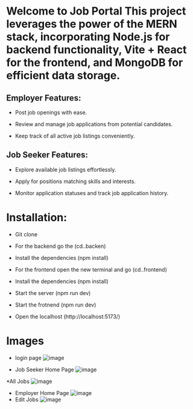 # Welcome to Job Portal This project leverages the power of the MERN stack, incorporating Node.js for backend functionality,  Vite + React for the frontend, and MongoDB for efficient data storage.

## Employer Features:

* Post job openings with ease.

* Review and manage job applications from potential candidates.

* Keep track of all active job listings conveniently.


## Job Seeker Features:

* Explore available job listings effortlessly.

* Apply for positions matching skills and interests.

* Monitor application statuses and track job application history.

# Installation:
* Git clone

* For the backend go the (cd..backen)
* Install the dependencies (npm install)
* For the frontend open the new terminal and go (cd..frontend)
* Install the dependencies (npm install)
* Start the server (npm run dev)
* Start the frotnend (npm run dev)
* Open the localhost (http://localhost:5173/)  

# Images
* login page
  ![image](https://github.com/priyansh134/Job_Portal/assets/141388684/3b56da14-e1e0-4429-bbe3-13497dc0c53c)


* Job Seeker Home Page
  ![image](https://github.com/priyansh134/Job_Portal/assets/141388684/bf3f9d42-e723-4a54-b462-964583e879cd)

*All Jobs
![image](https://github.com/priyansh134/Job_Portal/assets/141388684/d7e36296-5ede-43ce-a3ad-d400a9d8b1e9)

* Employer Home Page
  ![image](https://github.com/priyansh134/Job_Portal/assets/141388684/9ef6f367-074d-42c0-8317-0f0b73eed41d)
* Edit Jobs
  ![image](https://github.com/priyansh134/Job_Portal/assets/141388684/f9dcf1dd-0018-48a9-a62c-1c39a7468247)
 


